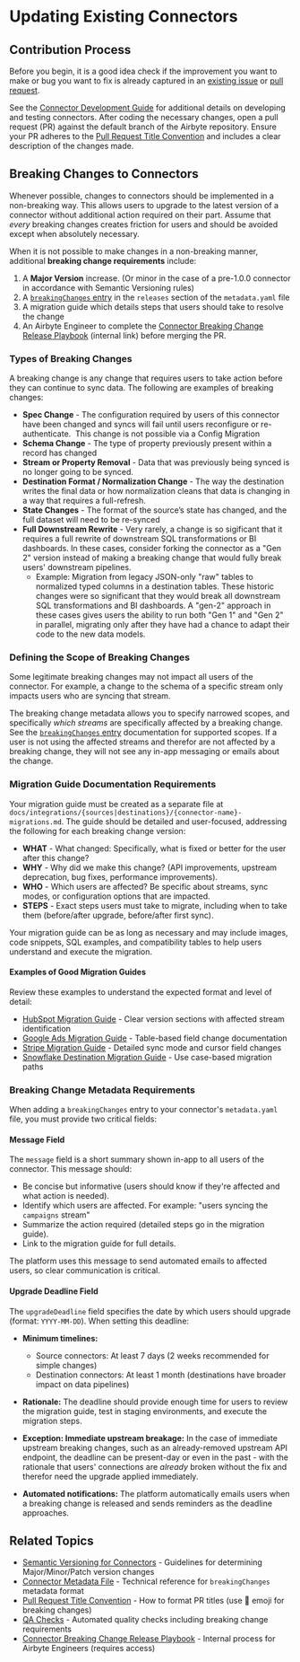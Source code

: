 # Updating Existing Connectors

<!-- TODO: Rename this file to connector-updates.md after this PR is merged -->

## Contribution Process

Before you begin, it is a good idea check if the improvement you want to make or bug you want to fix is already captured in an [existing issue](https://github.com/airbytehq/airbyte/issues?q=is%3Aopen+is%3Aissue+label%3Aarea%2Fconnectors+-label%3Aneeds-triage+label%3Acommunity) or [pull request](https://github.com/airbytehq/airbyte/pulls).

See the [Connector Development Guide](https://docs.airbyte.com/connector-development/) for additional details on developing and testing connectors.
After coding the necessary changes, open a pull request (PR) against the default branch of the Airbyte repository. Ensure your PR adheres to the [Pull Request Title Convention](./resources/pull-requests-handbook.md#pull-request-title-convention) and includes a clear description of the changes made.

## Breaking Changes to Connectors

Whenever possible, changes to connectors should be implemented in a non-breaking way. This allows users to upgrade to the latest version of a connector without additional action required on their part. Assume that _every_ breaking changes creates friction for users and should be avoided except when absolutely necessary.

When it is not possible to make changes in a non-breaking manner, additional **breaking change requirements** include:

1. A **Major Version** increase. (Or minor in the case of a pre-1.0.0 connector in accordance with Semantic Versioning rules)
2. A [`breakingChanges` entry](https://docs.airbyte.com/connector-development/connector-metadata-file/) in the `releases` section of the `metadata.yaml` file
3. A migration guide which details steps that users should take to resolve the change
4. An Airbyte Engineer to complete the [Connector Breaking Change Release Playbook](https://docs.google.com/document/u/0/d/1VYQggHbL_PN0dDDu7rCyzBLGRtX-R3cpwXaY8QxEgzw/edit) (internal link) before merging the PR.

### Types of Breaking Changes

A breaking change is any change that requires users to take action before they can continue to sync data. The following are examples of breaking changes:

- **Spec Change** - The configuration required by users of this connector have been changed and syncs will fail until users reconfigure or re-authenticate.  This change is not possible via a Config Migration
- **Schema Change** - The type of property previously present within a record has changed
- **Stream or Property Removal** - Data that was previously being synced is no longer going to be synced.
- **Destination Format / Normalization Change** - The way the destination writes the final data or how normalization cleans that data is changing in a way that requires a full-refresh.
- **State Changes** - The format of the source’s state has changed, and the full dataset will need to be re-synced
- **Full Downstream Rewrite** - Very rarely, a change is so sigificant that it requires a full rewrite of downstream SQL transformations or BI dashboards. In these cases, consider forking the connector as a "Gen 2" version instead of making a breaking change that would fully break users' downstream pipelines.
  - Example: Migration from legacy JSON-only "raw" tables to normalized typed columns in a destination tables. These historic changes were so significant that they would break all downstream SQL transformations and BI dashboards. A "gen-2" approach in these cases gives users the ability to run both "Gen 1" and "Gen 2" in parallel, migrating only after they have had a chance to adapt their code to the new data models.

### Defining the Scope of Breaking Changes

Some legitimate breaking changes may not impact all users of the connector. For example, a change to the schema of a specific stream only impacts users who are syncing that stream.

The breaking change metadata allows you to specify narrowed scopes, and specifically _which streams_ are specifically affected by a breaking change. See the [`breakingChanges` entry](https://docs.airbyte.com/connector-development/connector-metadata-file/) documentation for supported scopes. If a user is not using the affected streams and therefor are not affected by a breaking change, they will not see any in-app messaging or emails about the change.

### Migration Guide Documentation Requirements

Your migration guide must be created as a separate file at `docs/integrations/{sources|destinations}/{connector-name}-migrations.md`. The guide should be detailed and user-focused, addressing the following for each breaking change version:

- **WHAT** - What changed: Specifically, what is fixed or better for the user after this change?
- **WHY** - Why did we make this change? (API improvements, upstream deprecation, bug fixes, performance improvements).
- **WHO** - Which users are affected? Be specific about streams, sync modes, or configuration options that are impacted.
- **STEPS** - Exact steps users must take to migrate, including when to take them (before/after upgrade, before/after first sync).

Your migration guide can be as long as necessary and may include images, code snippets, SQL examples, and compatibility tables to help users understand and execute the migration.

#### Examples of Good Migration Guides

Review these examples to understand the expected format and level of detail:

- [HubSpot Migration Guide](/integrations/sources/hubspot-migrations) - Clear version sections with affected stream identification
- [Google Ads Migration Guide](/integrations/sources/google-ads-migrations) - Table-based field change documentation
- [Stripe Migration Guide](/integrations/sources/stripe-migrations) - Detailed sync mode and cursor field changes
- [Snowflake Destination Migration Guide](/integrations/destinations/snowflake-migrations) - Use case-based migration paths

### Breaking Change Metadata Requirements

When adding a `breakingChanges` entry to your connector's `metadata.yaml` file, you must provide two critical fields:

#### Message Field

The `message` field is a short summary shown in-app to all users of the connector. This message should:

- Be concise but informative (users should know if they're affected and what action is needed).
- Identify which users are affected.
  For example: "users syncing the `campaigns` stream"
- Summarize the action required (detailed steps go in the migration guide).
- Link to the migration guide for full details.

The platform uses this message to send automated emails to affected users, so clear communication is critical.

#### Upgrade Deadline Field

The `upgradeDeadline` field specifies the date by which users should upgrade (format: `YYYY-MM-DD`). When setting this deadline:

- **Minimum timelines:**
  - Source connectors: At least 7 days (2 weeks recommended for simple changes)
  - Destination connectors: At least 1 month (destinations have broader impact on data pipelines)

- **Rationale:** The deadline should provide enough time for users to review the migration guide, test in staging environments, and execute the migration steps.

- **Exception: Immediate upstream breakage:** In the case of immediate upstream breaking changes, such as an already-removed upstream API endpoint, the deadline can be present-day or even in the past - with the rationale that users' connections are _already_ broken without the fix and therefor need the upgrade applied immediately.

- **Automated notifications:** The platform automatically emails users when a breaking change is released and sends reminders as the deadline approaches.

## Related Topics

- [Semantic Versioning for Connectors](./resources/pull-requests-handbook.md#semantic-versioning-for-connectors) - Guidelines for determining Major/Minor/Patch version changes
- [Connector Metadata File](https://docs.airbyte.com/connector-development/connector-metadata-file/) - Technical reference for `breakingChanges` metadata format
- [Pull Request Title Convention](./resources/pull-requests-handbook.md#pull-request-title-convention) - How to format PR titles (use 🚨 emoji for breaking changes)
- [QA Checks](./resources/qa-checks.md) - Automated quality checks including breaking change requirements
- [Connector Breaking Change Release Playbook](https://docs.google.com/document/u/0/d/1VYQggHbL_PN0dDDu7rCyzBLGRtX-R3cpwXaY8QxEgzw/edit) - Internal process for Airbyte Engineers (requires access)
